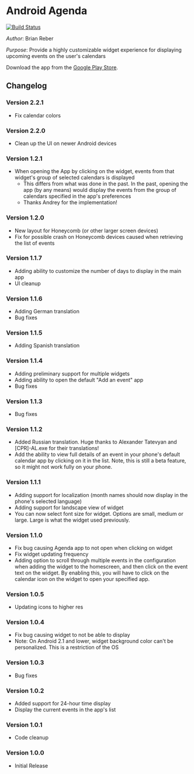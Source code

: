 # Android Agenda

[![Build Status](https://travis-ci.org/breber/Android-Agenda.png?branch=master)](https://travis-ci.org/breber/Android-Agenda)

*Author*: Brian Reber

*Purpose*: Provide a highly customizable widget experience for displaying upcoming events on the user's calendars

Download the app from the [Google Play Store](https://market.android.com/details?id=org.reber.agenda).

## Changelog

### Version 2.2.1
* Fix calendar colors

### Version 2.2.0
* Clean up the UI on newer Android devices

### Version 1.2.1
* When opening the App by clicking on the widget, events from that widget's group of selected calendars is displayed
  * This differs from what was done in the past. In the past, opening the app (by any means) would display the events from the group of calendars specified in the app's preferences
  * Thanks Andrey for the implementation!

### Version 1.2.0

* New layout for Honeycomb (or other larger screen devices)
* Fix for possible crash on Honeycomb devices caused when retrieving the list of events

### Version 1.1.7

* Adding ability to customize the number of days to display in the main app
* UI cleanup

### Version 1.1.6

* Adding German translation
* Bug fixes

### Version 1.1.5

* Adding Spanish translation

### Version 1.1.4

* Adding preliminary support for multiple widgets
* Adding ability to open the default "Add an event" app
* Bug fixes

### Version 1.1.3

* Bug fixes

### Version 1.1.2

* Added Russian translation. Huge thanks to Alexander Tatevyan and [CPR]-AL.exe for their translations!
* Add the ability to view full details of an event in your phone's default calendar app by clicking on it in the list. Note, this is still a beta feature, so it might not work fully on your phone.

### Version 1.1.1

* Adding support for localization (month names should now display in the phone's selected language)
* Adding support for landscape view of widget
* You can now select font size for widget. Options are small, medium or large. Large is what the widget used previously.

### Version 1.1.0

* Fix bug causing Agenda app to not open when clicking on widget
* Fix widget updating frequency
* Adding option to scroll through multiple events in the configuration when adding the widget to the homescreen, and then click on the event text on the widget. By enabling this, you will have to click on the calendar icon on the widget to open your specified app.

### Version 1.0.5

* Updating icons to higher res

### Version 1.0.4

* Fix bug causing widget to not be able to display
* Note: On Android 2.1 and lower, widget background color can't be personalized. This is a restriction of the OS

### Version 1.0.3

* Bug fixes

### Version 1.0.2

* Added support for 24-hour time display
* Display the current events in the app's list

### Version 1.0.1

* Code cleanup

### Version 1.0.0

* Initial Release
